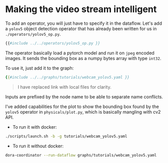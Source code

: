 # Making the video stream intelligent

To add an operator, you will just have to specify it in the dataflow. Let's add a `yolov5` object detection operator that has already been written for us in `./operators/yolov5_op.py`.

```python
{{#include ../../operators/yolov5_op.py }}
```

The operator basically load a pytorch model and run it on `jpeg` encoded images. 
It sends the bounding box as a numpy bytes array with type `int32`.

To use it, just add it to the graph:

```yaml
{{#include ../../graphs/tutorials/webcam_yolov5.yaml }}
```
> I have replaced link with local files for clarity.

Inputs are prefixed by the node name to be able to separate name conflicts.

I've added capabilities for the plot to show the bounding box found by the `yolov5` operator in `physicals/plot.py`, which is basically mangling with cv2 API.

- To run it with docker:

```bash
./scripts/launch.sh -b -g tutorials/webcam_yolov5.yaml
```

- To run it without docker:

```bash
dora-coordinator --run-dataflow graphs/tutorials/webcam_yolov5.yaml
```